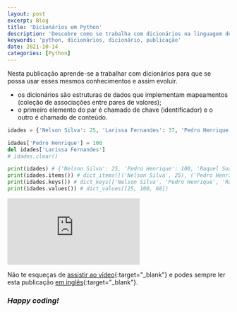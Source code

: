 ```yaml
---
layout: post
excerpt: Blog
title: 'Dicionários em Python'
description: 'Descobre como se trabalha com dicionários na linguagem de programação Python. Obtém respostas às tuas dúvidas com a teoria e os exemplos apresentados.'
keywords: 'python, dicionários, dicionário, publicação'
date: 2021-10-14
categories: [Python]
---
```


Nesta publicação aprende-se a trabalhar com dicionários para que se possa usar esses mesmos conhecimentos e assim evoluir.

- os dicionários são estruturas de dados que implementam mapeamentos (coleção de associações entre pares de valores);
- o primeiro elemento do par é chamado de chave (identificador) e o outro é chamado de conteúdo.

```python
idades = {'Nelson Silva': 25, 'Larissa Fernandes': 37, 'Pedro Henrique': 52, 'Raquel Soares': 68}

idades['Pedro Henrique'] = 100
del idades['Larissa Fernandes']
# idades.clear()

print(idades) # {'Nelson Silva': 25, 'Pedro Henrique': 100, 'Raquel Soares': 68}
print(idades.items()) # dict_items([('Nelson Silva', 25), ('Pedro Henrique', 100), ('Raquel Soares', 68)])
print(idades.keys()) # dict_keys(['Nelson Silva', 'Pedro Henrique', 'Raquel Soares'])
print(idades.values()) # dict_values([25, 100, 68])
```

<div class="video-container">
  <iframe src="https://www.youtube.com/embed/Ux328aoXQYM" frameborder="0" allowfullscreen></iframe>
</div>

Não te esqueças de [assistir ao vídeo](https://youtu.be/Ux328aoXQYM){:target="\_blank"} e podes sempre ler esta publicação [em inglês](https://nelsonsilvadev.com/blog/20211014/dictionaries-in-python/){:target="\_blank"}.

### _Happy coding!_
